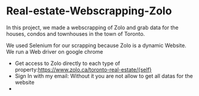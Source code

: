 # Real-estate-Webscrapping-Zolo
In this project, we made a webscrapping of Zolo and grab data for the houses, condos and townhouses in the town of Toronto.

We used Selenium for our scrapping because Zolo is a dynamic Website. 
We run a Web driver on google chrome 
* Get access to Zolo directly to each type of property:https://www.zolo.ca/toronto-real-estate/{self}
* Sign In with my email: Without it you are not allow to get all datas for the website
* 
